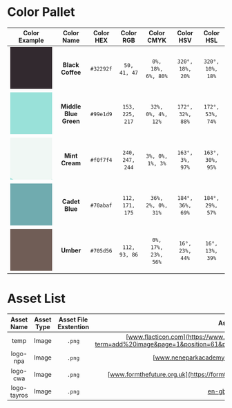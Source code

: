 # Color Pallet
| Color Example | Color Name | Color HEX | Color RGB | Color CMYK | Color HSV | Color HSL |
|:-------------:|:----------:|:---------:|:---------:|:----------:|:---------:|:---------:|
|![­](Document_assets/Black_Coffee.png "Black Coffee Color")|**Black Coffee**|`#32292f`|`50, 41, 47`|`0%, 18%, 6%, 80%`|`320°, 18%, 20%`|`320°, 10%, 18%`|
|![­](Document_assets/MBG.png "Middle Blue Green")|**Middle Blue Green**|`#99e1d9`|`153, 225, 217`|`32%, 0%, 4%, 12%`|`172°, 32%, 88%`|`172°, 53%, 74%`|
|![­](Document_assets/Mint_Cream.png "Mint Cream")|**Mint Cream**|`#f0f7f4`|`240, 247, 244`|`3%, 0%, 1%, 3%`|`163°, 3%, 97%`|`163°, 30%, 95%`|
|![­](Document_assets/Cadet_Blue.png "Cadet Blue")|**Cadet Blue**|`#70abaf`|`112, 171, 175`|`36%, 2%, 0%, 31%`|`184°, 36%, 69%`|`184°, 29%, 57%`|
|![­](Document_assets/Umber.png "Umber")|**Umber**|`#705d56`|`112, 93, 86`|`0%, 17%, 23%, 56%`|`16°, 23%, 44%`|`16°, 13%, 39%`|

# Asset List
| Asset Name | Asset Type | Asset File Exstention | Asset Source |
|:----------:|:----------:|:---------------------:|:------------:|
|temp|Image|`.png`|[www.flacticon.com](https://www.flaticon.com/free-icon/interface_1416553?term=add%20image&page=1&position=61&page=1&position=61&related_id=1416553&origin=tag)|
|logo-npa|Image|`.png`|[www.neneparkacademy.org](www.neneparkacademy.org)|
|logo-cwa|Image|`.png`|[www.formthefuture.org.uk](https://formthefuture.org.uk/cwa-logo-centred-colour-face/)|
|logo-tayros|Image|`.png`|[en-gb.facebook.com](https://en-gb.facebook.com/taylorrosettkw)|